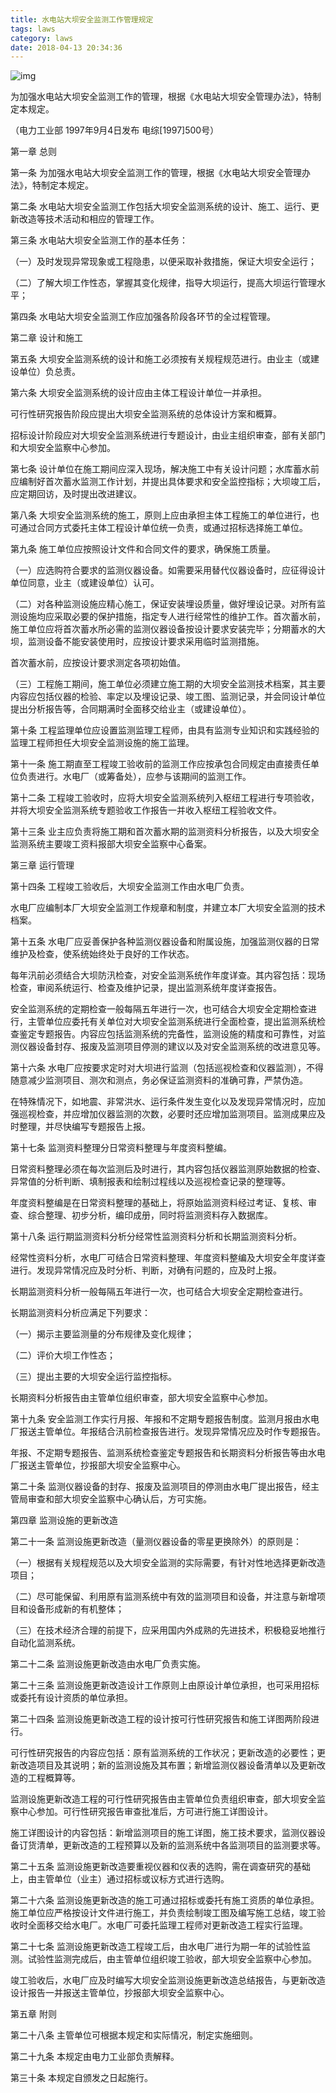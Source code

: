 ```yaml
---
title: 水电站大坝安全监测工作管理规定
tags: laws
category: laws
date: 2018-04-13 20:34:36
---
```

![img](https://cdn.jsdelivr.net/gh/onocs/onocs.github.io@img/laws/anquanjiance.jpg)

为加强水电站大坝安全监测工作的管理，根据《水电站大坝安全管理办法》，特制定本规定。
<!--more-->
（电力工业部 1997年9月4日发布 电综[1997]500号）

第一章 总则

第一条 为加强水电站大坝安全监测工作的管理，根据《水电站大坝安全管理办法》，特制定本规定。

第二条 水电站大坝安全监测工作包括大坝安全监测系统的设计、施工、运行、更新改造等技术活动和相应的管理工作。

第三条 水电站大坝安全监测工作的基本任务：

（一）及时发现异常现象或工程隐患，以便采取补救措施，保证大坝安全运行；

（二）了解大坝工作性态，掌握其变化规律，指导大坝运行，提高大坝运行管理水平；

第四条 水电站大坝安全监测工作应加强各阶段各环节的全过程管理。

第二章 设计和施工

第五条 大坝安全监测系统的设计和施工必须按有关规程规范进行。由业主（或建设单位）负总责。

第六条 大坝安全监测系统的设计应由主体工程设计单位一并承担。

可行性研究报告阶段应提出大坝安全监测系统的总体设计方案和概算。

招标设计阶段应对大坝安全监测系统进行专题设计，由业主组织审查，部有关部门和大坝安全监察中心参加。

第七条 设计单位在施工期间应深入现场，解决施工中有关设计问题；水库蓄水前应编制好首次蓄水监测工作计划，并提出具体要求和安全监控指标；大坝竣工后，应定期回访，及时提出改进建议。

第八条 大坝安全监测系统的施工，原则上应由承担主体工程施工的单位进行，也可通过合同方式委托主体工程设计单位统一负责，或通过招标选择施工单位。

第九条 施工单位应按照设计文件和合同文件的要求，确保施工质量。

（一）应选购符合要求的监测仪器设备。如需要采用替代仪器设备时，应征得设计单位同意，业主（或建设单位）认可。

（二）对各种监测设施应精心施工，保证安装埋设质量，做好埋设记录。对所有监测设施均应采取必要的保护措施，指定专人进行经常性的维护工作。首次蓄水前，施工单位应将首次蓄水所必需的监测仪器设备按设计要求安装完毕；分期蓄水的大坝，监测设备不能安装使用时，应按设计要求采用临时监测措施。

首次蓄水前，应按设计要求测定各项初始值。

（三）工程施工期间，施工单位必须建立施工期的大坝安全监测技术档案，其主要内容应包括仪器的检验、率定以及埋设记录、竣工图、监测记录，并会同设计单位提出分析报告等，合同期满时全面移交给业主（或建设单位）。

第十条 工程监理单位应设置监测监理工程师，由具有监测专业知识和实践经验的监理工程师担任大坝安全监测设施的施工监理。

第十一条 施工期直至工程竣工验收前的监测工作应按承包合同规定由直接责任单位负责进行。水电厂（或筹备处），应参与该期间的监测工作。

第十二条 工程竣工验收时，应将大坝安全监测系统列入枢纽工程进行专项验收，并将大坝安全监测系统专题验收工作报告一并收入枢纽工程验收文件。

第十三条 业主应负责将施工期和首次蓄水期的监测资料分析报告，以及大坝安全监测系统主要竣工资料报部大坝安全监察中心备案。

第三章 运行管理

第十四条 工程竣工验收后，大坝安全监测工作由水电厂负责。

水电厂应编制本厂大坝安全监测工作规章和制度，并建立本厂大坝安全监测的技术档案。

第十五条 水电厂应妥善保护各种监测仪器设备和附属设施，加强监测仪器的日常维护及检查，使系统始终处于良好的工作状态。

每年汛前必须结合大坝防汛检查，对安全监测系统作年度详查。其内容包括：现场检查，审阅系统运行、检查及维护记录，提出监测系统年度详查报告。

安全监测系统的定期检查一般每隔五年进行一次，也可结合大坝安全定期检查进行，主管单位应委托有关单位对大坝安全监测系统进行全面检查，提出监测系统检查鉴定专题报告。内容应包括监测系统的完备性，监测设施的精度和可靠性，对监测仪器设备封存、报废及监测项目停测的建议以及对安全监测系统的改进意见等。

第十六条 水电厂应按要求定时对大坝进行监测（包括巡视检查和仪器监测），不得随意减少监测项目、测次和测点，务必保证监测资料的准确可靠，严禁伪造。

在特殊情况下，如地震、非常洪水、运行条件发生变化以及发现异常情况时，应加强巡视检查，并应增加仪器监测的次数，必要时还应增加监测项目。监测成果应及时整理，并尽快编写专题报告上报。

第十七条 监测资料整理分日常资料整理与年度资料整编。

日常资料整理必须在每次监测后及时进行，其内容包括仪器监测原始数据的检查、异常值的分析判断、填制报表和绘制过程线以及巡视检查记录的整理等。

年度资料整编是在日常资料整理的基础上，将原始监测资料经过考证、复核、审查、综合整理、初步分析，编印成册，同时将监测资料存入数据库。

第十八条 运行期监测资料分析分经常性监测资料分析和长期监测资料分析。

经常性资料分析，水电厂可结合日常资料整理、年度资料整编及大坝安全年度详查进行。发现异常情况应及时分析、判断，对确有问题的，应及时上报。

长期监测资料分析一般每隔五年进行一次，也可结合大坝安全定期检查进行。

长期监测资料分析应满足下列要求：

（一）揭示主要监测量的分布规律及变化规律；

（二）评价大坝工作性态；

（三）提出主要的大坝安全运行监控指标。

长期资料分析报告由主管单位组织审查，部大坝安全监察中心参加。

第十九条 安全监测工作实行月报、年报和不定期专题报告制度。监测月报由水电厂报送主管单位。年报结合汛前检查报告进行。发现异常情况应及时作专题报告。

年报、不定期专题报告、监测系统检查鉴定专题报告和长期资料分析报告等由水电厂报送主管单位，抄报部大坝安全监察中心。

第二十条 监测仪器设备的封存、报废及监测项目的停测由水电厂提出报告，经主管局审查和部大坝安全监察中心确认后，方可实施。

第四章 监测设施的更新改造

第二十一条 监测设施更新改造（量测仪器设备的零星更换除外）的原则是：

（一）根据有关规程规范以及大坝安全监测的实际需要，有针对性地选择更新改造项目；

（二）尽可能保留、利用原有监测系统中有效的监测项目和设备，并注意与新增项目和设备形成新的有机整体；

（三）在技术经济合理的前提下，应采用国内外成熟的先进技术，积极稳妥地推行自动化监测系统。

第二十二条 监测设施更新改造由水电厂负责实施。

第二十三条 监测设施更新改造设计工作原则上由原设计单位承担，也可采用招标或委托有设计资质的单位承担。

第二十四条 监测设施更新改造工程的设计按可行性研究报告和施工详图两阶段进行。

可行性研究报告的内容应包括：原有监测系统的工作状况；更新改造的必要性；更新改造项目及其说明；新的监测设施及其布置；新增监测仪器设备清单以及更新改造的工程概算等。

监测设施更新改造工程的可行性研究报告由主管单位负责组织审查，部大坝安全监察中心参加。可行性研究报告审查批准后，方可进行施工详图设计。

施工详图设计的内容包括：新增监测项目的施工详图，施工技术要求，监测仪器设备订货清单，更新改造的工程预算以及新的监测系统中各监测项目的监测要求等。

第二十五条 监测设施更新改造要重视仪器和仪表的选购，需在调查研究的基础上，由主管单位（业主）通过招标或议标方式进行选购。

第二十六条 监测设施更新改造的施工可通过招标或委托有施工资质的单位承担。施工单位应严格按设计文件进行施工，并负责绘制竣工图及编写施工总结，竣工验收时全面移交给水电厂。水电厂可委托监理工程师对更新改造工程实行监理。

第二十七条 监测设施更新改造工程竣工后，由水电厂进行为期一年的试验性监测。试验性监测完成后，由主管单位组织竣工验收，部大坝安全监察中心参加。

竣工验收后，水电厂应及时编写大坝安全监测设施更新改造总结报告，与更新改造设计报告一并报送主管单位，抄报部大坝安全监察中心。

第五章 附则

第二十八条 主管单位可根据本规定和实际情况，制定实施细则。

第二十九条 本规定由电力工业部负责解释。

第三十条 本规定自颁发之日起施行。
